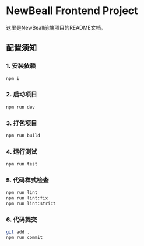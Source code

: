 # NewBeall Frontend Project

这里是NewBeall前端项目的README文档。

## 配置须知

### 1. 安装依赖

```bash
npm i
```

### 2. 启动项目

```bash
npm run dev
```

### 3. 打包项目

```bash
npm run build
```

### 4. 运行测试

```bash
npm run test
```

### 5. 代码样式检查

```bash
npm run lint
npm run lint:fix
npm run lint:strict
```

### 6. 代码提交

```bash
git add .
npm run commit
```
